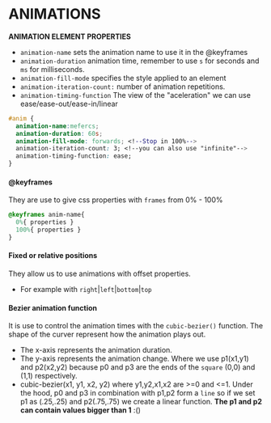 # ANIMATIONS

**ANIMATION ELEMENT PROPERTIES**
- `animation-name` sets the animation name to use it in the @keyframes
- `animation-duration` animation time, remember to use `s` for seconds and `ms` for milliseconds.
- `animation-fill-mode` specifies the style applied to an element
- `animation-iteration-count:` number of animation repetitions.
- `animation-timing-function` The view of the "aceleration" we can use ease/ease-out/ease-in/linear
```css
#anim {
  animation-name:mefercs;
  animation-duration: 60s;
  animation-fill-mode: forwards; <!--Stop in 100%-->
  animation-iteration-count: 3; <!--you can also use "infinite"-->
  animation-timing-function: ease;
}
```

#### @keyframes
They are use to give css properties with `frames` from 0% - 100%

```css
@keyframes anim-name{ 
  0%{ properties }
  100%{ properties }
}
```
#### Fixed or relative positions
They allow us to use animations with offset properties.
- For example with `right`|`left`|`bottom`|`top`

####  Bezier animation function
It is use to control the animation times with the `cubic-bezier()` function. The shape of the curver represent how the animation plays out.
- The x-axis represents the animation duration.
- The y-axis represents the animation change.
Where we use p1(x1,y1) and p2(x2,y2) because p0 and p3 are the ends of the `square` (0,0) and (1,1) respectively. 
- cubic-bezier(x1, y1, x2, y2) where y1,y2,x1,x2 are >=0 and <=1.
Under the hood, p0 and p3 in combination with p1,p2 form a `line` so if we set p1 as (.25,.25) and p2(.75,.75) we create a linear function.
**The p1 and p2 can contain values bigger than 1** :()
